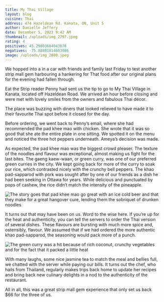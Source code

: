 ```yaml
---
title: My Thai Village
layout: blog
cuisine: Thai
address: 474 Hazeldean Rd. Kanata, ON, Unit 5
author: Danielle Jeffery
date: December 5, 2023 9:42 AM
thumbnail: /uploads/img_2797.jpeg
rating: 4
positives: 45.29803604043076
negatives: -75.88801814603086
image: /uploads/img_2800.jpeg
---
```

We hopped into a in a car with friends and family last Friday to test another strip mall gem harbouring a hankering for That food after our original plans for the evening had fallen through.

Eat the Strip reader Penny had sent us the tip to go to My Thai Village in Kanata, located off Hazeldean Road. We arrived an hour before closing and were met with lovely smiles from the owners and fabulous Thai décor.

The place was buzzing with diners that looked relieved to have made it to their favourite Thai spot before it closed for the day.

Before ordering, we went back to Penny’s email, where she had recommended the pad khee mao with chicken. She wrote that it was so good that she ate the entire plate in one sitting. We spotted it on the menu and noticed the three hot peppers underneath. Ameya’s decision was made.

As expected, the pad khee mao was the biggest crowd pleaser. The texture of the noodles and flavour was exceptional, almost making us fight for the last bites. The gaeng kaew-waan, or green curry, was one of our preferred green curries in the city. We kept going back for more of the curry to soak our rice, which contrasted nicely with the crunchy bell peppers. The khao pad-sapparod with pork was sought after by one of our friends as a dish he had been seeking in Ottawa for years. While delicious and punctuated by pops of cashew, the rice didn’t match the intensity of the pineapple. 

![The story goes that pad khee mao go great with an ice cold beer and that they make for a great hangover cure, lending them the sobriquet of drunken noodles](/uploads/img_2800.jpeg "My Thai Village pad khee mao")

It turns out that may have been on us. Word to the wise here. If you’re up for the heat and authenticity, you can tell the servers to order the Thai version of several dishes. These flavours are bursting with much more spice and, ostensibly, flavour. We assumed that if we had ordered the more authentic khao pad-sapparod, the seasoning would pack more of a punch.

![The green curry was a hit because of rich coconut, crunchy vegetables and for the fact that it packed a little heat](/uploads/img_2798.jpeg "My Thai Village gaeng kaew-waan")

With many laughs, some nice jasmine tea to match the meal and bellies full, we chatted with the server while paying our bills. It turns out the chef, who hails from Thailand, regularly makes trips back home to update her recipes and bring back new culinary delights in a nod to the authenticity of the restaurant.

All in all, this was a great strip mall gem experience that only set us back $66 for the three of us.